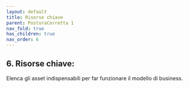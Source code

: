 ```yaml
---
layout: default
title: Risorse chiave
parent: PosturaCorretta 1
nav_fold: true
has_children: true
nav_order: 6
---
```


##  6. **Risorse chiave**:  
Elenca gli asset indispensabili per far funzionare il modello di business.
 

